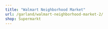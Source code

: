 ```yaml
---
title: "Walmart Neighborhood Market"
url: /garland/walmart-neighborhood-market-2/
shop: Supermarkt
---
```

